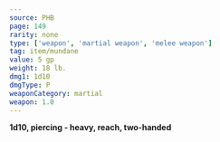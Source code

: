 ```yaml
---
source: PHB
page: 149
rarity: none
type: ['weapon', 'martial weapon', 'melee weapon']
tag: item/mundane
value: 5 gp
weight: 18 lb.
dmg1: 1d10
dmgType: P
weaponCategory: martial
weapon: 1.0
---
```


**1d10, piercing - heavy, reach, two-handed**

